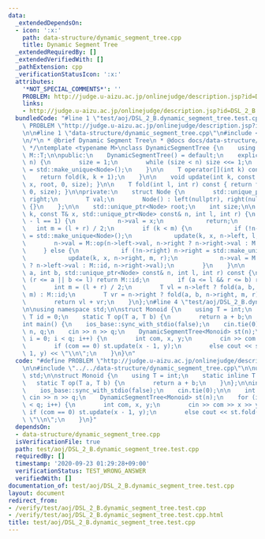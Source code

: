 ```yaml
---
data:
  _extendedDependsOn:
  - icon: ':x:'
    path: data-structure/dynamic_segment_tree.cpp
    title: Dynamic Segment Tree
  _extendedRequiredBy: []
  _extendedVerifiedWith: []
  _pathExtension: cpp
  _verificationStatusIcon: ':x:'
  attributes:
    '*NOT_SPECIAL_COMMENTS*': ''
    PROBLEM: http://judge.u-aizu.ac.jp/onlinejudge/description.jsp?id=DSL_2_B
    links:
    - http://judge.u-aizu.ac.jp/onlinejudge/description.jsp?id=DSL_2_B
  bundledCode: "#line 1 \"test/aoj/DSL_2_B.dynamic_segment_tree.test.cpp\"\n#define\
    \ PROBLEM \"http://judge.u-aizu.ac.jp/onlinejudge/description.jsp?id=DSL_2_B\"\
    \n\n#line 1 \"data-structure/dynamic_segment_tree.cpp\"\n#include <bits/stdc++.h>\n\
    \n/*\n * @brief Dynamic Segment Tree\n * @docs docs/data-structure/dynamic_segment_tree.md\n\
    \ */\ntemplate <typename M>\nclass DynamicSegmentTree {\n    using T = typename\
    \ M::T;\n\npublic:\n    DynamicSegmentTree() = default;\n    explicit DynamicSegmentTree(int\
    \ n) {\n        size = 1;\n        while (size < n) size <<= 1;\n        root\
    \ = std::make_unique<Node>();\n    }\n\n    T operator[](int k) const {\n    \
    \    return fold(k, k + 1);\n    }\n\n    void update(int k, const T& x) { update(k,\
    \ x, root, 0, size); }\n\n    T fold(int l, int r) const { return fold(l, r, root,\
    \ 0, size); }\n\nprivate:\n    struct Node {\n        std::unique_ptr<Node> left,\
    \ right;\n        T val;\n        Node() : left(nullptr), right(nullptr), val(M::id)\
    \ {}\n    };\n\n    std::unique_ptr<Node> root;\n    int size;\n\n    void update(int\
    \ k, const T& x, std::unique_ptr<Node> const& n, int l, int r) {\n        if (r\
    \ - l == 1) {\n            n->val = x;\n            return;\n        }\n     \
    \   int m = (l + r) / 2;\n        if (k < m) {\n            if (!n->left) n->left\
    \ = std::make_unique<Node>();\n            update(k, x, n->left, l, m);\n    \
    \        n->val = M::op(n->left->val, n->right ? n->right->val : M::id);\n   \
    \     } else {\n            if (!n->right) n->right = std::make_unique<Node>();\n\
    \            update(k, x, n->right, m, r);\n            n->val = M::op(n->left\
    \ ? n->left->val : M::id, n->right->val);\n        }\n    }\n\n    T fold(int\
    \ a, int b, std::unique_ptr<Node> const& n, int l, int r) const {\n        if\
    \ (r <= a || b <= l) return M::id;\n        if (a <= l && r <= b) return n->val;\n\
    \        int m = (l + r) / 2;\n        T vl = n->left ? fold(a, b, n->left, l,\
    \ m) : M::id;\n        T vr = n->right ? fold(a, b, n->right, m, r) : M::id;\n\
    \        return vl + vr;\n    }\n};\n#line 4 \"test/aoj/DSL_2_B.dynamic_segment_tree.test.cpp\"\
    \n\nusing namespace std;\n\nstruct Monoid {\n    using T = int;\n    static inline\
    \ T id = 0;\n    static T op(T a, T b) {\n        return a + b;\n    }\n};\n\n\
    int main() {\n    ios_base::sync_with_stdio(false);\n    cin.tie(0);\n\n    int\
    \ n, q;\n    cin >> n >> q;\n    DynamicSegmentTree<Monoid> st(n);\n    for (int\
    \ i = 0; i < q; i++) {\n        int com, x, y;\n        cin >> com >> x >> y;\n\
    \        if (com == 0) st.update(x - 1, y);\n        else cout << st.fold(x -\
    \ 1, y) << \"\\n\";\n    }\n}\n"
  code: "#define PROBLEM \"http://judge.u-aizu.ac.jp/onlinejudge/description.jsp?id=DSL_2_B\"\
    \n\n#include \"../../data-structure/dynamic_segment_tree.cpp\"\n\nusing namespace\
    \ std;\n\nstruct Monoid {\n    using T = int;\n    static inline T id = 0;\n \
    \   static T op(T a, T b) {\n        return a + b;\n    }\n};\n\nint main() {\n\
    \    ios_base::sync_with_stdio(false);\n    cin.tie(0);\n\n    int n, q;\n   \
    \ cin >> n >> q;\n    DynamicSegmentTree<Monoid> st(n);\n    for (int i = 0; i\
    \ < q; i++) {\n        int com, x, y;\n        cin >> com >> x >> y;\n       \
    \ if (com == 0) st.update(x - 1, y);\n        else cout << st.fold(x - 1, y) <<\
    \ \"\\n\";\n    }\n}"
  dependsOn:
  - data-structure/dynamic_segment_tree.cpp
  isVerificationFile: true
  path: test/aoj/DSL_2_B.dynamic_segment_tree.test.cpp
  requiredBy: []
  timestamp: '2020-09-23 01:29:28+09:00'
  verificationStatus: TEST_WRONG_ANSWER
  verifiedWith: []
documentation_of: test/aoj/DSL_2_B.dynamic_segment_tree.test.cpp
layout: document
redirect_from:
- /verify/test/aoj/DSL_2_B.dynamic_segment_tree.test.cpp
- /verify/test/aoj/DSL_2_B.dynamic_segment_tree.test.cpp.html
title: test/aoj/DSL_2_B.dynamic_segment_tree.test.cpp
---
```

